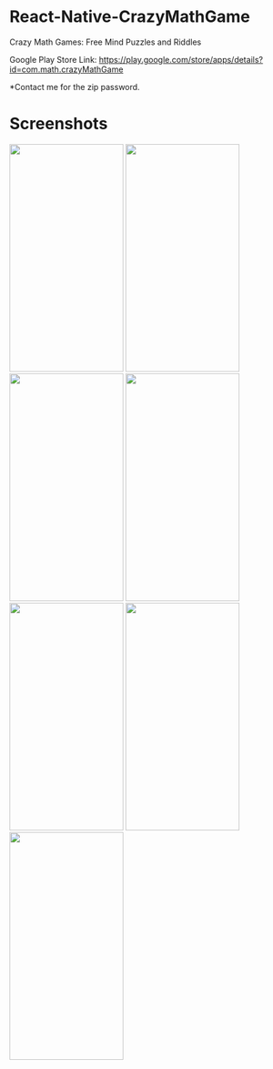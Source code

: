 # React-Native-CrazyMathGame
Crazy Math Games: Free Mind Puzzles and Riddles

Google Play Store Link:
https://play.google.com/store/apps/details?id=com.math.crazyMathGame

*Contact me for the zip password.



# Screenshots

<img src="https://github.com/thgeorge-se/React-Native-CrazyMathGame/blob/master/Screenshots/Screenshot%201.png" width="200" height="400" /> <img src="https://github.com/thgeorge-se/React-Native-CrazyMathGame/blob/master/Screenshots/Screenshot%202.png" width="200" height="400" /> 
<img src="https://github.com/thgeorge-se/React-Native-CrazyMathGame/blob/master/Screenshots/Screenshot%203.png" width="200" height="400" /> 
<img src="https://github.com/thgeorge-se/React-Native-CrazyMathGame/blob/master/Screenshots/Screenshot%204.png" width="200" height="400" /> 
<img src="https://github.com/thgeorge-se/React-Native-CrazyMathGame/blob/master/Screenshots/Screenshot%205.png" width="200" height="400" /> 
<img src="https://github.com/thgeorge-se/React-Native-CrazyMathGame/blob/master/Screenshots/Screenshot%206.png" width="200" height="400" /> 
<img src="https://github.com/thgeorge-se/React-Native-CrazyMathGame/blob/master/Screenshots/Screenshot%207.png" width="200" height="400" />

